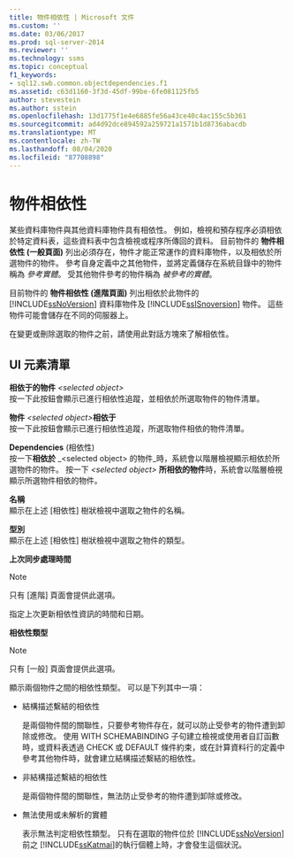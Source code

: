 ```yaml
---
title: 物件相依性 | Microsoft 文件
ms.custom: ''
ms.date: 03/06/2017
ms.prod: sql-server-2014
ms.reviewer: ''
ms.technology: ssms
ms.topic: conceptual
f1_keywords:
- sql12.swb.common.objectdependencies.f1
ms.assetid: c63d1160-3f3d-45df-99be-6fe081125fb5
author: stevestein
ms.author: sstein
ms.openlocfilehash: 13d1775f1e4e6885fe56a43ce40c4ac155c5b361
ms.sourcegitcommit: ad4d92dce894592a259721a1571b1d8736abacdb
ms.translationtype: MT
ms.contentlocale: zh-TW
ms.lasthandoff: 08/04/2020
ms.locfileid: "87708898"
---
```

# <a name="object-dependencies"></a>物件相依性
  某些資料庫物件與其他資料庫物件具有相依性。 例如，檢視和預存程序必須相依於特定資料表，這些資料表中包含檢視或程序所傳回的資料。 目前物件的 **物件相依性 (一般頁面)** 列出必須存在，物件才能正常運作的資料庫物件，以及相依於所選物件的物件。 參考自身定義中之其他物件，並將定義儲存在系統目錄中的物件稱為 *參考實體*。 受其他物件參考的物件稱為 *被參考的實體*。  
  
 目前物件的 **物件相依性 (進階頁面)** 列出相依於此物件的 [!INCLUDE[ssNoVersion](../../includes/ssnoversion-md.md)] 資料庫物件及 [!INCLUDE[ssISnoversion](../../includes/ssisnoversion-md.md)] 物件。 這些物件可能會儲存在不同的伺服器上。  
  
 在變更或刪除選取的物件之前，請使用此對話方塊來了解相依性。  
  
## <a name="ui-element-list"></a>UI 元素清單  
 **相依于的物件**  _\<selected object>_  
 按一下此按鈕會顯示已進行相依性追蹤，並相依於所選取物件的物件清單。  
  
 **物件** _\<selected object>_**相依于**      
 按一下此按鈕會顯示已進行相依性追蹤，所選取物件相依的物件清單。  
  
 **Dependencies** (相依性)  
 按一下**相依於** _\<selected object> 的物件_時，系統會以階層檢視顯示相依於所選物件的物件。 按一下  _\<selected object>_ **所相依的物件**時，系統會以階層檢視顯示所選物件相依的物件。  
  
 **名稱**  
 顯示在上述 [相依性]  樹狀檢視中選取之物件的名稱。  
  
 **型別**  
 顯示在上述 [相依性]  樹狀檢視中選取之物件的類型。  
  
 **上次同步處理時間**  
 > [!NOTE]  
>  只有 [進階]  頁面會提供此選項。  
  
 指定上次更新相依性資訊的時間和日期。  
  
 **相依性類型**  
 > [!NOTE]  
>  只有 [一般]  頁面會提供此選項。  
  
 顯示兩個物件之間的相依性類型。 可以是下列其中一項：  
  
-   結構描述繫結的相依性  
  
     是兩個物件間的關聯性，只要參考物件存在，就可以防止受參考的物件遭到卸除或修改。 使用 WITH SCHEMABINDING 子句建立檢視或使用者自訂函數時，或資料表透過 CHECK 或 DEFAULT 條件約束，或在計算資料行的定義中參考其他物件時，就會建立結構描述繫結的相依性。  
  
-   非結構描述繫結的相依性  
  
     是兩個物件間的關聯性，無法防止受參考的物件遭到卸除或修改。  
  
-   無法使用或未解析的實體  
  
     表示無法判定相依性類型。 只有在選取的物件位於 [!INCLUDE[ssNoVersion](../../includes/ssnoversion-md.md)] 前之 [!INCLUDE[ssKatmai](../../includes/sskatmai-md.md)]的執行個體上時，才會發生這個狀況。  
  
  
